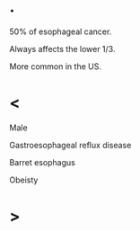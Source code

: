 # .

50% of esophageal cancer.

Always affects the lower 1/3.

More common in the US.

# <

Male

Gastroesophageal reflux disease

Barret esophagus

Obeisty

# >
